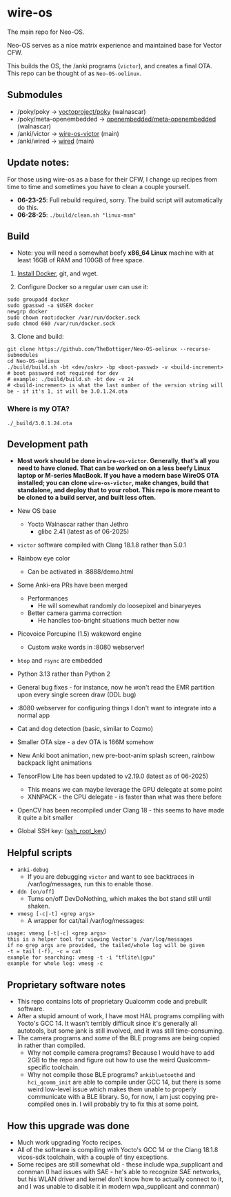 # wire-os

The main repo for Neo-OS.

Neo-OS serves as a nice matrix experience and maintained base for Vector CFW.

This builds the OS, the /anki programs (`victor`), and creates a final OTA. This repo can be thought of as `Neo-OS-oelinux`.

## Submodules

- /poky/poky -> [yoctoproject/poky](https://github.com/yoctoproject/poky) (walnascar)
- /poky/meta-openembedded -> [openembedded/meta-openembedded](https://github.com/openembedded/meta-openembedded) (walnascar)
- /anki/victor -> [wire-os-victor](https://github.com/os-vector/wire-os-victor) (main)
- /anki/wired -> [wired](https://github.com/os-vector/wired) (main)

## Update notes:

For those using wire-os as a base for their CFW, I change up recipes from time to time and sometimes you have to clean a couple yourself.

- **06-23-25**: Full rebuild required, sorry. The build script will automatically do this.
- **06-28-25**: `./build/clean.sh "linux-msm"`

## Build

- Note: you will need a somewhat beefy **x86_64 Linux** machine with at least 16GB of RAM and 100GB of free space.

1. [Install Docker](https://docs.docker.com/engine/install/), git, and wget.

2. Configure Docker so a regular user can use it:

```
sudo groupadd docker
sudo gpasswd -a $USER docker
newgrp docker
sudo chown root:docker /var/run/docker.sock
sudo chmod 660 /var/run/docker.sock
```

3. Clone and build:

```
git clone https://github.com/TheBottiger/Neo-OS-oelinux --recurse-submodules
cd Neo-OS-oelinux
./build/build.sh -bt <dev/oskr> -bp <boot-passwd> -v <build-increment>
# boot password not required for dev
# example: ./build/build.sh -bt dev -v 24
# <build-increment> is what the last number of the version string will be - if it's 1, it will be 3.0.1.24.ota
```

### Where is my OTA?

`./_build/3.0.1.24.ota`

## Development path

- **Most work should be done in `wire-os-victor`. Generally, that's all you need to have cloned. That can be worked on on a less beefy Linux laptop or M-series MacBook. If you have a modern base WireOS OTA installed; you can clone `wire-os-victor`, make changes, build that standalone, and deploy that to your robot. This repo is more meant to be cloned to a build server, and built less often.**


-   New OS base
    -   Yocto Walnascar rather than Jethro
        -   glibc 2.41 (latest as of 06-2025)
-   `victor` software compiled with Clang 18.1.8 rather than 5.0.1
-   Rainbow eye color
    -   Can be activated in :8888/demo.html
-   Some Anki-era PRs have been merged
    -   Performances
        -   He will somewhat randomly do loosepixel and binaryeyes
    -   Better camera gamma correction
        -   He handles too-bright situations much better now
-   Picovoice Porcupine (1.5) wakeword engine
    -   Custom wake words in :8080 webserver!
-   `htop` and `rsync` are embedded
-   Python 3.13 rather than Python 2
-   General bug fixes - for instance, now he won't read the EMR partition upon every single screen draw (DDL bug)
-   :8080 webserver for configuring things I don't want to integrate into a normal app
-   Cat and dog detection (basic, similar to Cozmo)
-   Smaller OTA size - a dev OTA is 166M somehow
-   New Anki boot animation, new pre-boot-anim splash screen, rainbow backpack light animations
-   TensorFlow Lite has been updated to v2.19.0 (latest as of 06-2025)
	-  This means we can maybe leverage the GPU delegate at some point
	-  XNNPACK - the CPU delegate - is faster than what was there before
-   OpenCV has been recompiled under Clang 18 - this seems to have made it quite a bit smaller
-   Global SSH key: ([ssh_root_key](https://raw.githubusercontent.com/kercre123/unlocking-vector/refs/heads/main/ssh_root_key))

## Helpful scripts

-	`anki-debug`
	-	If you are debugging `victor` and want to see backtraces in /var/log/messages, run this to enable those.
-	`ddn [on/off]`
	-	Turns on/off DevDoNothing, which makes the bot stand still until shaken.
-	`vmesg [-c|-t] <grep args>`
	-	A wrapper for cat/tail /var/log/messages:

```
usage: vmesg [-t|-c] <grep args>
this is a helper tool for viewing Vector's /var/log/messages
if no grep args are provided, the tailed/whole log will be given
-t = tail (-f), -c = cat
example for searching: vmesg -t -i "tflite\|gpu"
example for whole log: vmesg -c
```

## Proprietary software notes

-	This repo contains lots of proprietary Qualcomm code and prebuilt software.
-	After a stupid amount of work, I have most HAL programs compiling with Yocto's GCC 14. It wasn't terribly difficult since it's generally all autotools, but some jank is still involved, and it was still time-consuming.
-	The camera programs and *some* of the BLE programs are being copied in rather than compiled.
	-	Why not compile camera programs? Because I would have to add 2GB to the repo and figure out how to use the weird Qualcomm-specific toolchain.
	-	Why not compile those BLE programs? `ankibluetoothd` and `hci_qcomm_init` are able to compile under GCC 14, but there is some weird low-level issue which makes them unable to properly communicate with a BLE library. So, for now, I am just copying pre-compiled ones in. I will probably try to fix this at some point.

## How this upgrade was done

-	Much work upgrading Yocto recipes.
-	All of the software is compiling with Yocto's GCC 14 or the Clang 18.1.8 vicos-sdk toolchain, with a couple of tiny exceptions.
-	Some recipes are still somewhat old - these include wpa_supplicant and connman (I had issues with SAE - he's able to recognize SAE networks, but his WLAN driver and kernel don't know how to actually connect to it, and I was unable to disable it in modern wpa_supplicant and connman)
